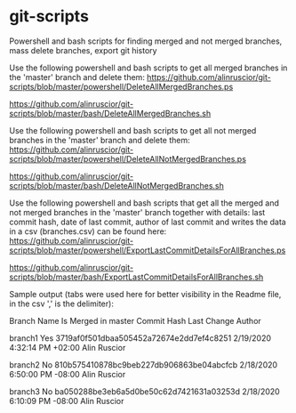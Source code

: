 # git-scripts
Powershell and bash scripts for finding merged and not merged branches, mass delete branches, export git history

Use the following powershell and bash scripts to get all merged branches in the 'master' branch and delete them:
https://github.com/alinruscior/git-scripts/blob/master/powershell/DeleteAllMergedBranches.ps

https://github.com/alinruscior/git-scripts/blob/master/bash/DeleteAllMergedBranches.sh

Use the following powershell and bash scripts to get all not merged branches in the 'master' branch and delete them:
https://github.com/alinruscior/git-scripts/blob/master/powershell/DeleteAllNotMergedBranches.ps

https://github.com/alinruscior/git-scripts/blob/master/bash/DeleteAllNotMergedBranches.sh

Use the following powershell and bash scripts that get all the merged and not merged branches in the 'master' branch together with details:  last commit hash, date of last commit, author of last commit and writes the data in a csv (branches.csv) can be found here: 
https://github.com/alinruscior/git-scripts/blob/master/powershell/ExportLastCommitDetailsForAllBranches.ps

https://github.com/alinruscior/git-scripts/blob/master/bash/ExportLastCommitDetailsForAllBranches.sh

Sample output (tabs were used here for better visibility in the Readme file, in the csv ',' is the delimiter):

Branch Name   Is Merged in master   Commit Hash                               Last Change                   Author

branch1 	    Yes 	                3719af0f501dbaa505452a72674e2dd7ef4c8251 	2/19/2020 4:32:14 PM +02:00 	Alin Ruscior

branch2 	    No 	                  810b575410878bc9beb227db906863be04abcfcb 	2/18/2020 6:50:00 PM -08:00 	Alin Ruscior

branch3 	    No  	                ba050288be3eb6a5d0be50c62d7421631a03253d 	2/18/2020 6:10:09 PM -08:00 	Alin Ruscior
